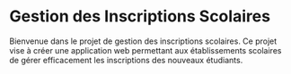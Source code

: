 # Gestion des Inscriptions Scolaires

Bienvenue dans le projet de gestion des inscriptions scolaires. Ce projet vise à créer une application web permettant aux établissements scolaires de gérer efficacement les inscriptions des nouveaux étudiants.
